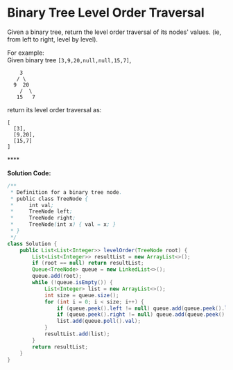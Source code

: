 # Binary Tree Level Order Traversal

Given a binary tree, return the level order traversal of its nodes' values. \(ie, from left to right, level by level\).

For example:  
Given binary tree `[3,9,20,null,null,15,7]`,

```text
    3
   / \
  9  20
    /  \
   15   7
```

return its level order traversal as:

```text
[
  [3],
  [9,20],
  [15,7]
]
```

\*\*\*\*

**Solution Code:**

```java
/**
 * Definition for a binary tree node.
 * public class TreeNode {
 *     int val;
 *     TreeNode left;
 *     TreeNode right;
 *     TreeNode(int x) { val = x; }
 * }
 */
class Solution {
    public List<List<Integer>> levelOrder(TreeNode root) {
        List<List<Integer>> resultList = new ArrayList<>();
        if (root == null) return resultList;
        Queue<TreeNode> queue = new LinkedList<>();
        queue.add(root);
        while (!queue.isEmpty()) {
            List<Integer> list = new ArrayList<>();
            int size = queue.size();
            for (int i = 0; i < size; i++) {
                if (queue.peek().left != null) queue.add(queue.peek().left);
                if (queue.peek().right != null) queue.add(queue.peek().right);
                list.add(queue.poll().val);
            }
            resultList.add(list);
        }
        return resultList;
    }
}
```

